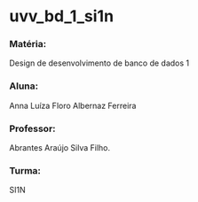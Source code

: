 # uvv_bd_1_si1n

### Matéria: 
Design de desenvolvimento de banco de dados 1

### Aluna: 
Anna Luíza Floro Albernaz Ferreira

### Professor:
Abrantes Araújo Silva Filho.

### Turma:
SI1N


